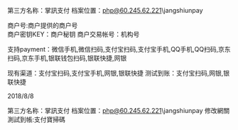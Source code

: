 第三方名称：掌訊支付 
档案位置：php@60.245.62.221\jangshiunpay
 
商户号:商户提供的商户号  
商户密钥KEY：商户秘钥 
商户交易帐号：机构号
 
支持payment：微信手机,微信扫码,支付宝扫码,支付宝手机,QQ手机,QQ扫码,京东扫码,京东手机,银联钱包扫码,银联快捷,网银
 
现有渠道：支付宝扫码,支付宝手机,网银,银联快捷
测试到账：支付宝扫码,网银,银联快捷

2018/8/8

第三方名称：掌訊支付 
档案位置：php@60.245.62.221\jangshiunpay
修改網關
測試到帳:支付寶掃碼